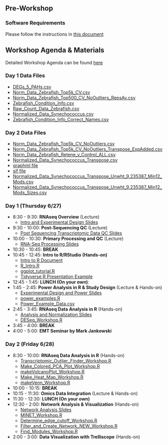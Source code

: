 ## Pre-Workshop
### Software Requirements
Please follow the instructions in [this document](Software_Requirements_2019.pdf)

## Workshop Agenda & Materials

Detailed Workshop Agenda can be found [here](2019_SRP_Bioinformatics_and_Statistics_Workshop_Agenda.pdf)

### Day 1 Data Files
* <a href="DEGs_5_PAHs.csv" download> DEGs\_5\_PAHs.csv </a>
* <a href="Norm_Data_Zebrafish_Top5k_CV.csv" download> Norm\_Data\_Zebrafish\_Top5k\_CV.csv </a>
* <a href="Norm_Data_Zebrafish_Top500_CV_NoOutliers_RepsAv.csv" download> Norm\_Data\_Zebrafish\_Top500\_CV\_NoOutliers\_RepsAv.csv </a>
* <a href="Zebrafish_Condition_Info.csv" download> Zebrafish\_Condition\_Info.csv </a>
* <a href="Raw_Count_Data_Zebrafish.csv" download> Raw\_Count\_Data\_Zebrafish.csv </a>
* <a href="Normalized_Data_Synechococcus.csv" download> Normalized\_Data\_Synechococcus.csv </a>
* <a href="Zebrafish_Condition_Info_Correct_Names.csv" download> Zebrafish\_Condition\_Info\_Correct\_Names.csv </a>

### Day 2 Data Files
* <a href="Norm_Data_Zebrafish_Top5k_CV_NoOutliers.csv" download> Norm\_Data\_Zebrafish\_Top5k\_CV\_NoOutliers.csv </a>
* <a href="Norm_Data_Zebrafish_Top5k_CV_NoOutliers_Transpose_ExpAdded.csv" download> Norm\_Data\_Zebrafish\_Top5k\_CV\_NoOutliers\_Transpose\_ExpAdded.csv </a>
* <a href="Norm_Data_Zebrafish_Retene_v_Control_ALL.csv" download> Norm\_Data\_Zebrafish\_Retene\_v\_Control\_ALL.csv </a>
* <a href="Normalized_Data_Synechococcus_Transpose.csv" download> Normalized\_Data\_Synechococcus\_Transpose.csv </a>
* <a href="Normalized_Data_Synechococcus_Transpose_Unwht_9.235387.graphml" download> graphml file </a>
* <a href="Normalized_Data_Synechococcus_Transpose_Unwht_9.235387.sif" download> sif file </a>
* <a href="Normalized_Data_Synechococcus_Transpose_Unwht_9.235387_Min12_Mods.csv" download> Normalized\_Data\_Synechococcus\_Transpose\_Unwht\_9.235387\_Min12\_Mods.csv </a>
* <a href="Normalized_Data_Synechococcus_Transpose_Unwht_9.235387_Min12_Mods_Sizes.csv" download> Normalized\_Data\_Synechococcus\_Transpose\_Unwht\_9.235387\_Min12\_Mods\_Sizes.csv </a>

### Day 1 (Thursday 6/27)
* 8:30 - 9:30: __RNAseq Overview__ (Lecture)
	* <a href="Intro_&_Experimental_Design_Tilton.pdf" download> Intro and Experimental Design Slides </a>
* 9:30 - 10:00: __Post-Sequencing QC__ (Lecture)
	* <a href="Post_Sequencing_Transcriptomic_Data_QC.pptx" download> Post Sequencing Transcriptomic Data QC Slides</a>
* 10:00 - 10:30: __Primary Processing and QC__ (Lecture)
	* <a href="RNA_Seq_Processing.pptx" download> RNA-Seq Processing Slides</a>
* 10:30 - 10:45: __BREAK__
* 10:45 - 12:45: __Intro to R/RStudio (Hands-on)__
	* <a href="Intro_to_R.html" download> Intro to R Document</a>
	* <a href="R_intro.R" download> R\_Intro.R</a>
	* <a href="ggplot_tutorial.R" download> ggplot\_tutorial.R</a>
	* <a href="tidyverse.zip" download> Tidyverse R Presentation Example </a>
* 12:45 - 1:45: __LUNCH (On your own)__: 
* 1:45 - 2:45: __Power Analysis in R & Study Design__ (Lecture & Hands-on) 
	* <a href="Experimental_Design_and_Power.pdf" download> Experimental Design and Power Slides</a>
	* <a href="power_examples.R" download> power\_examples.R</a>
	* <a href="Power_Example_Data.csv" download> Power\_Example\_Data.csv</a>
* 2:45 - 3:45: __RNAseq Data Analysis in R__ (Hands-on) 
	* <a href="Analysis_and_Normalization.pptx" download> Analysis and Normalization Slides</a>
	* <a href="DESeq_Workshop.R" download> DESeq\_Workshop.R</a>
* 3:45 - 4:00: __BREAK__ 
* 4:00 - 5:00: __EMT Seminar by Mark Jankowski__ 

### Day 2 (Friday 6/28)
* 8:30 - 10:00: __RNAseq Data Analysis in R__ (Hands-on)
	* <a href="Transcriptomic_Outlier_Finder_Workshop.R" download> Transcriptomic\_Outlier\_Finder\_Workshop.R</a>
	* <a href="Make_Colored_PCA_Plot_Workshop.R" download> Make\_Colored\_PCA\_Plot\_Workshop.R</a>
	* <a href="makeVolcanoPlot_Workshop.R" download> makeVolcanoPlot\_Workshop.R</a>
	* <a href="Make_Heat_Map_Workshop.R" download> Make\_Heat\_Map\_Workshop.R</a>
	* <a href="makeVenn_Workshop.R" download> makeVenn\_Workshop.R</a>
* 10:00 - 10:15: __BREAK__
* 10:15 - 11:30: __Omics Data Integration__ (Lecture & Hands-on) 
* 11:30 - 12:30: __LUNCH (On your own)__
* 12:30 - 2:00: __Network Analysis & Visualization__ (Hands-on)
	* <a href="Network_Analysis.pptx" download> Network Analysis Slides</a>
	* <a href="MINET_Workshop.R" download> MINET\_Workshop.R</a>
	* <a href="Determine_edge_cutoff_Workshop.R" download> Determine\_edge\_cutoff\_Workshop.R</a>
	* <a href="Filter_and_Create_Network_NEW_Workshop.R" download> Filter\_and\_Create\_Network\_NEW\_Workshop.R</a>
	* <a href="Find_Modules_Workshop.R" download> Find\_Modules\_Workshop.R</a> 
* 2:00 - 3:00: __Data Visualization with Trelliscope__ (Hands-on) 

